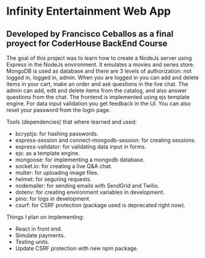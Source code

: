 # Infinity Entertainment Web App

## Developed by Francisco Ceballos as a final proyect for CoderHouse BackEnd Course

The goal of this project was to learn how to create a NodeJs server using Express in the NodeJs environment.
It emulates a movies and series store. MongoDB is used as database and there are 3 levels of authorization: not logged in, logged in, admin.
When you are logged in you can add and delete items in your cart, make an order and ask questions in the live chat. The admin can add, edit and delete items from the catalog, and also answer questions from the chat.
The frontend is implemented using ejs template engine. For data input validation you get feedback in the UI. You can also reset your password from the login page.

Tools (dependencies) that where learned and used:

- bcryptjs: for hashing passwords.
- express-session and connect-mongodb-session: for creating sessions.
- express-validator: for validating data input in forms.
- ejs: as a template engine.
- mongoose: for implementing a mongodb database.
- socket.io: for creating a live Q&A chat.
- multer: for uploading image files.
- helmet: for seguring requests.
- nodemailer: for sending emails with SendGrid and Twilio.
- dotenv: for creating environment variables in development.
- pino: for logs in development.
- csurf: for CSRF protection (package used is deprecated right now).

Things I plan on implementing:

- React in front end.
- Simulate payments.
- Testing units.
- Update CSRF protection with new npm package.

